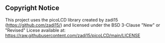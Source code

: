 ## Copyright Notice

This project uses the picoLCD library created by zadi15 (https://github.com/zadi15/) and licensed under the BSD 3-Clause "New" or "Revised" Licese available at: https://raw.githubusercontent.com/zadi15/picoLCD/main/LICENSE
